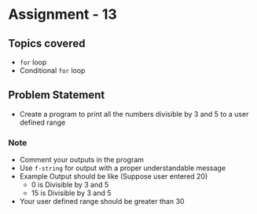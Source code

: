 # Assignment - 13

## Topics covered

- `for` loop
- Conditional `for` loop


## Problem Statement

- Create a program to print all the numbers divisible by 3 and 5 to a user defined range

### Note

- Comment your outputs in the program
- Use `f-string` for output with a proper understandable message
- Example Output should be like (Suppose user entered 20)
  - 0 is Divisible by 3 and 5
  - 15 is Divisible by 3 and 5
- Your user defined range should be greater than 30
